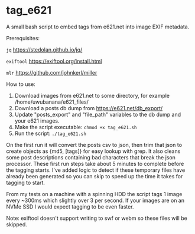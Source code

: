 # tag_e621
A small bash script to embed tags from e621.net into image EXIF metadata.

Prerequisites:

`jq` https://stedolan.github.io/jq/

`exiftool` https://exiftool.org/install.html

`mlr` https://github.com/johnkerl/miller

How to use:

1) Download images from e621.net to some directory, for example /home/uwubanana/e621_files/
2) Download a posts db dump from https://e621.net/db_export/
3) Update "posts_export" and "file_path" variables to the db dump and your e621 images.
4) Make the script executable: `chmod +x tag_e621.sh`
5) Run the script: `./tag_e621.sh`

On the first run it will convert the posts csv to json, then trim that json to create objects as {md5, [tags]} for easy lookup with grep. It also cleans some post descriptions containing bad characters that break the json processor. These first run steps take about 5 minutes to complete before the tagging starts. I've added logic to detect if these temporary files have already been generated so you can skip to speed up the time it takes for tagging to start.

From my tests on a machine with a spinning HDD the script tags 1 image every ~300ms which slightly over 3 per second. If your images are on an NVMe SSD I would expect tagging to be even faster.

Note: exiftool doesn't support writing to swf or webm so these files will be skipped.
